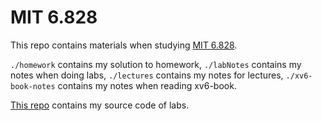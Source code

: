 # MIT 6.828 

This repo contains materials when studying [MIT 6.828](https://pdos.csail.mit.edu/6.828/2018/schedule.html). 

`./homework` contains my solution to homework, `./labNotes` contains my notes when doing labs, `./lectures` contains my notes for lectures, `./xv6-book-notes` contains my notes when reading xv6-book.

[This repo](https://github.com/yinfredyue/MIT6.828-lab) contains my source code of labs.

